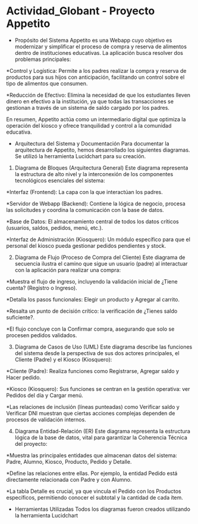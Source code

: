 # Actividad_Globant - Proyecto Appetito
- Propósito del Sistema
Appetito es una Webapp cuyo objetivo es modernizar y simplificar el proceso de compra y reserva de alimentos dentro de instituciones educativas.
La aplicación busca resolver dos problemas principales:

*Control y Logística: Permite a los padres realizar la compra y reserva de productos para sus hijos con anticipación, facilitando un control sobre el tipo de alimentos que consumen.

*Reducción de Efectivo: Elimina la necesidad de que los estudiantes lleven dinero en efectivo a la institución, ya que todas las transacciones se gestionan a través de un sistema de saldo cargado por los padres.

En resumen, Appetito actúa como un intermediario digital que optimiza la operación del kiosco y ofrece tranquilidad y control a la comunidad educativa.

- Arquitectura del Sistema y Documentación
Para documentar la arquitectura de Appetito, hemos desarrollado los siguientes diagramas. Se utilizó la herramienta Lucidchart para su creación.

1. Diagrama de Bloques (Arquitectura General)
Este diagrama representa la estructura de alto nivel y la interconexión de los componentes tecnológicos esenciales del sistema:

*Interfaz (Frontend): La capa con la que interactúan los padres.

*Servidor de Webapp (Backend): Contiene la lógica de negocio, procesa las solicitudes y coordina la comunicación con la base de datos.

*Base de Datos: El almacenamiento central de todos los datos críticos (usuarios, saldos, pedidos, menú, etc.).

*Interfaz de Administración (Kiosquero): Un módulo específico para que el personal del kiosco pueda gestionar pedidos pendientes y stock.

2. Diagrama de Flujo (Proceso de Compra del Cliente)
Este diagrama de secuencia ilustra el camino que sigue un usuario (padre) al interactuar con la aplicación para realizar una compra:

*Muestra el flujo de ingreso, incluyendo la validación inicial de ¿Tiene cuenta? (Registro o Ingreso).

*Detalla los pasos funcionales: Elegir un producto y Agregar al carrito.

*Resalta un punto de decisión crítico: la verificación de ¿Tienes saldo suficiente?.

*El flujo concluye con la Confirmar compra, asegurando que solo se procesen pedidos validados.

3. Diagrama de Casos de Uso (UML)
Este diagrama describe las funciones del sistema desde la perspectiva de sus dos actores principales, el Cliente (Padre) y el Kiosco (Kiosquero):

*Cliente (Padre): Realiza funciones como Registrarse, Agregar saldo y Hacer pedido.

*Kiosco (Kiosquero): Sus funciones se centran en la gestión operativa: ver Pedidos del día y Cargar menú.

*Las relaciones de inclusión (líneas punteadas) como Verificar saldo y Verificar DNI muestran que ciertas acciones complejas dependen de procesos de validación internos.

4. Diagrama Entidad-Relación (ER)
Este diagrama representa la estructura lógica de la base de datos, vital para garantizar la Coherencia Técnica del proyecto:

*Muestra las principales entidades que almacenan datos del sistema: Padre, Alumno, Kiosco, Producto, Pedido y Detalle.

*Define las relaciones entre ellas. Por ejemplo, la entidad Pedido está directamente relacionada con Padre y con Alumno.

*La tabla Detalle es crucial, ya que vincula el Pedido con los Productos específicos, permitiendo conocer el subtotal y la cantidad de cada ítem.

- Herramientas Utilizadas
Todos los diagramas fueron creados utilizando la herramienta Lucidchart 
